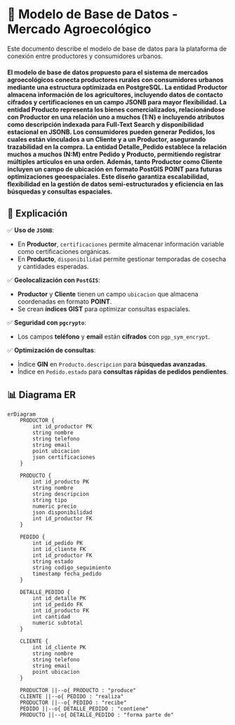 # 📌 Modelo de Base de Datos - Mercado Agroecológico  

Este documento describe el modelo de base de datos para la plataforma de conexión entre productores y consumidores urbanos.  

#### El modelo de base de datos propuesto para el sistema de mercados agroecológicos conecta productores rurales con consumidores urbanos mediante una estructura optimizada en PostgreSQL. La entidad Productor almacena información de los agricultores, incluyendo datos de contacto cifrados y certificaciones en un campo JSONB para mayor flexibilidad. La entidad Producto representa los bienes comercializados, relacionándose con Productor en una relación uno a muchos (1:N) e incluyendo atributos como descripción indexada para Full-Text Search y disponibilidad estacional en JSONB. Los consumidores pueden generar Pedidos, los cuales están vinculados a un Cliente y a un Productor, asegurando trazabilidad en la compra. La entidad Detalle_Pedido establece la relación muchos a muchos (N:M) entre Pedido y Producto, permitiendo registrar múltiples artículos en una orden. Además, tanto Productor como Cliente incluyen un campo de ubicación en formato PostGIS POINT para futuras optimizaciones geoespaciales. Este diseño garantiza escalabilidad, flexibilidad en la gestión de datos semi-estructurados y eficiencia en las búsquedas y consultas espaciales.

## 📌 Explicación  

✅ **Uso de `JSONB`**:  
- En **Productor**, `certificaciones` permite almacenar información variable como certificaciones orgánicas.  
- En **Producto**, `disponibilidad` permite gestionar temporadas de cosecha y cantidades esperadas.  

✅ **Geolocalización con `PostGIS`**:  
- **Productor** y **Cliente** tienen un campo `ubicacion` que almacena coordenadas en formato **POINT**.  
- Se crean **índices GIST** para optimizar consultas espaciales.  

✅ **Seguridad con `pgcrypto`**:  
- Los campos **teléfono** y **email** están **cifrados** con `pgp_sym_encrypt`.  

✅ **Optimización de consultas**:  
- Índice **GIN** en `Producto.descripcion` para **búsquedas avanzadas**.  
- Índice en `Pedido.estado` para **consultas rápidas de pedidos pendientes**.

## 📊 Diagrama ER  

```mermaid
erDiagram
    PRODUCTOR {
        int id_productor PK
        string nombre
        string telefono
        string email
        point ubicacion
        json certificaciones
    }
    
    PRODUCTO {
        int id_producto PK
        string nombre
        string descripcion
        string tipo
        numeric precio
        json disponibilidad
        int id_productor FK
    }
    
    PEDIDO {
        int id_pedido PK
        int id_cliente FK
        int id_productor FK
        string estado
        string codigo_seguimiento
        timestamp fecha_pedido
    }
    
    DETALLE_PEDIDO {
        int id_detalle PK
        int id_pedido FK
        int id_producto FK
        int cantidad
        numeric subtotal
    }
    
    CLIENTE {
        int id_cliente PK
        string nombre
        string telefono
        string email
        point ubicacion
    }
    
    PRODUCTOR ||--o{ PRODUCTO : "produce"
    CLIENTE ||--o{ PEDIDO : "realiza"
    PRODUCTOR ||--o{ PEDIDO : "recibe"
    PEDIDO ||--o{ DETALLE_PEDIDO : "contiene"
    PRODUCTO ||--o{ DETALLE_PEDIDO : "forma parte de"



